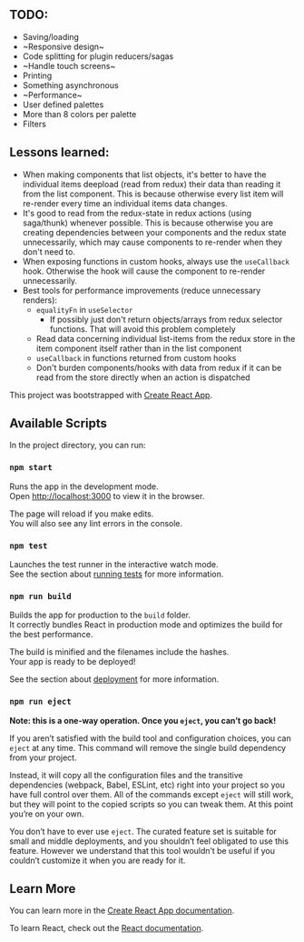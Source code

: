 ## TODO:
* Saving/loading
* ~Responsive design~
* Code splitting for plugin reducers/sagas
* ~Handle touch screens~
* Printing
* Something asynchronous
* ~Performance~
* User defined palettes
* More than 8 colors per palette
* Filters

## Lessons learned:
* When making components that list objects, it's better to have the individual items deepload (read from redux) their data than reading it from the list component. This is because otherwise every list item will re-render every time an individual items data changes.
* It's good to read from the redux-state in redux actions (using saga/thunk) whenever possible. This is because otherwise you are creating dependencies between your components and the redux state unnecessarily, which may cause components to re-render when they don't need to.
* When exposing functions in custom hooks, always use the `useCallback` hook. Otherwise the hook will cause the component to re-render unnecessarily.
* Best tools for performance improvements (reduce unnecessary renders):
    * `equalityFn` in `useSelector`
        * If possibly just don't return objects/arrays from redux selector functions. That will avoid this problem completely
    * Read data concerning individual list-items from the redux store in the item component itself rather than in the list component
    * `useCallback` in functions returned from custom hooks
    * Don't burden components/hooks with data from redux if it can be read from the store directly when an action is dispatched

This project was bootstrapped with [Create React App](https://github.com/facebook/create-react-app).

## Available Scripts

In the project directory, you can run:

### `npm start`

Runs the app in the development mode.<br />
Open [http://localhost:3000](http://localhost:3000) to view it in the browser.

The page will reload if you make edits.<br />
You will also see any lint errors in the console.

### `npm test`

Launches the test runner in the interactive watch mode.<br />
See the section about [running tests](https://facebook.github.io/create-react-app/docs/running-tests) for more information.

### `npm run build`

Builds the app for production to the `build` folder.<br />
It correctly bundles React in production mode and optimizes the build for the best performance.

The build is minified and the filenames include the hashes.<br />
Your app is ready to be deployed!

See the section about [deployment](https://facebook.github.io/create-react-app/docs/deployment) for more information.

### `npm run eject`

**Note: this is a one-way operation. Once you `eject`, you can’t go back!**

If you aren’t satisfied with the build tool and configuration choices, you can `eject` at any time. This command will remove the single build dependency from your project.

Instead, it will copy all the configuration files and the transitive dependencies (webpack, Babel, ESLint, etc) right into your project so you have full control over them. All of the commands except `eject` will still work, but they will point to the copied scripts so you can tweak them. At this point you’re on your own.

You don’t have to ever use `eject`. The curated feature set is suitable for small and middle deployments, and you shouldn’t feel obligated to use this feature. However we understand that this tool wouldn’t be useful if you couldn’t customize it when you are ready for it.

## Learn More

You can learn more in the [Create React App documentation](https://facebook.github.io/create-react-app/docs/getting-started).

To learn React, check out the [React documentation](https://reactjs.org/).
